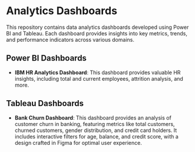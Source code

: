 # Analytics Dashboards

This repository contains data analytics dashboards developed using Power BI and Tableau. Each dashboard provides insights into key metrics, trends, and performance indicators across various domains.

## Power BI Dashboards
- **IBM HR Analytics Dashboard**: This dashboard provides valuable HR insights, including total and current employees, attrition analysis, and more.

## Tableau Dashboards
- **Bank Churn Dashboard**: This dashboard provides an analysis of customer churn in banking, featuring metrics like total customers, churned customers, gender distribution, and credit card holders. It includes interactive filters for age, balance, and credit score, with a design crafted in Figma for optimal user experience.
